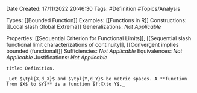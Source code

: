 <div class="topSpace"></div>

Date Created: 17/11/2022 20:46:30
Tags: #Definition #Topics/Analysis

Types: [[Bounded Function]]
Examples: [[Functions in R]]
Constructions: [[Local slash Global Extrema]]
Generalizations: _Not Applicable_

Properties: [[Sequential Criterion for Functional Limits]], [[Sequential slash functional limit characterizations of continuity]], [[Convergent implies bounded (functional)]]
Sufficiencies: _Not Applicable_
Equivalences: _Not Applicable_
Justifications: _Not Applicable_

``` ad-Definition
title: Definition.

_Let $\tpl{X,d_X}$ and $\tpl{Y,d_Y}$ be metric spaces. A **function from $X$ to $Y$** is a function $f:X\to Y$._

```
